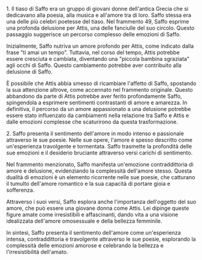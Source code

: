 1\. Il tiaso di Saffo era un gruppo di giovani donne dell'antica Grecia che si dedicavano alla poesia, alla musica e all'amore tra di loro. Saffo stessa era una delle più celebri poetesse del tiaso. Nel frammento 49, Saffo esprime una profonda delusione per Attis, una delle fanciulle del suo circolo. Questo passaggio suggerisce un percorso complesso delle emozioni di Saffo.

Inizialmente, Saffo nutriva un amore profondo per Attis, come indicato dalla frase "ti amai un tempo". Tuttavia, nel corso del tempo, Attis potrebbe essere cresciuta e cambiata, diventando una "piccola bambina sgraziata" agli occhi di Saffo. Questo cambiamento potrebbe aver contribuito alla delusione di Saffo.

È possibile che Attis abbia smesso di ricambiare l'affetto di Saffo, spostando la sua attenzione altrove, come accennato nel frammento originale. Questo abbandono da parte di Attis potrebbe aver ferito profondamente Saffo, spingendola a esprimere sentimenti contrastanti di amore e amarezza. In definitiva, il percorso da un amore appassionato a una delusione potrebbe essere stato influenzato da cambiamenti nella relazione tra Saffo e Attis e dalle emozioni complesse che scaturirono da questa trasformazione.

2\. Saffo presenta il sentimento dell'amore in modo intenso e passionale attraverso le sue poesie. Nelle sue opere, l'amore è spesso descritto come un'esperienza travolgente e tormentata. Saffo trasmette la profondità delle sue emozioni e il desiderio bruciante attraverso versi carichi di sentimento.

Nel frammento menzionato, Saffo manifesta un'emozione contraddittoria di amore e delusione, evidenziando la complessità dell'amore stesso. Questa dualità di emozioni è un elemento ricorrente nelle sue poesie, che catturano il tumulto dell'amore romantico e la sua capacità di portare gioia e sofferenza.

Attraverso i suoi versi, Saffo esplora anche l'importanza dell'oggetto del suo amore, che può essere una giovane donna come Attis. Lei dipinge queste figure amate come irresistibili e affascinanti, dando vita a una visione idealizzata dell'amore omosessuale e della bellezza femminile.

In sintesi, Saffo presenta il sentimento dell'amore come un'esperienza intensa, contraddittoria e travolgente attraverso le sue poesie, esplorando la complessità delle emozioni amorose e celebrando la bellezza e l'irresistibilità dell'amato.  
